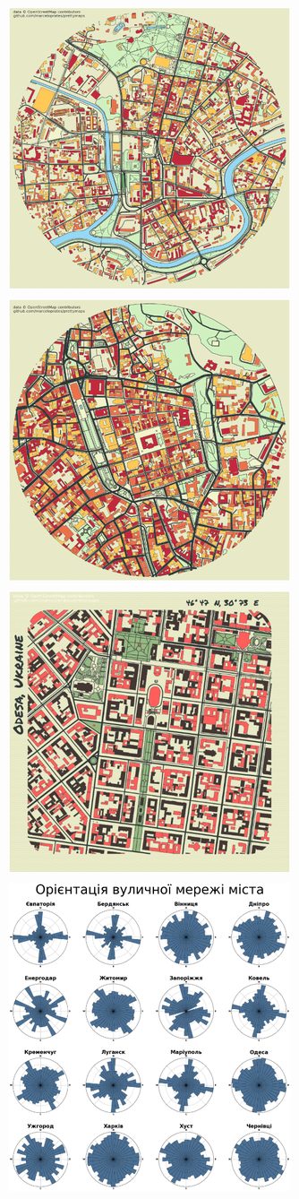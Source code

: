 

![Cambridge Gulf, Australia](https://github.com/SergeyShchus/OSM/blob/main/poster/Kharkiv.png?raw=true)


![Cambridge Gulf, Australia](https://github.com/SergeyShchus/OSM/blob/main/poster/lviv.png?raw=true)


![Cambridge Gulf, Australia](https://github.com/SergeyShchus/OSM/blob/main/poster/odesa%20(1).png?raw=true)


![Cambridge Gulf, Australia](https://github.com/SergeyShchus/OSM/blob/main/poster/street-orientations_06.png?raw=true)
